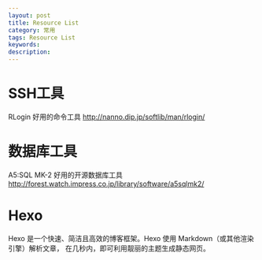 ```yaml
---
layout: post
title: Resource List
category: 常用
tags: Resource List
keywords: 
description: 
---
```


# SSH工具
RLogin 好用的命令工具
http://nanno.dip.jp/softlib/man/rlogin/

# 数据库工具
A5:SQL MK-2 好用的开源数据库工具
http://forest.watch.impress.co.jp/library/software/a5sqlmk2/


# Hexo
Hexo 是一个快速、简洁且高效的博客框架。Hexo 使用 Markdown（或其他渲染引擎）解析文章，
在几秒内，即可利用靓丽的主题生成静态网页。
